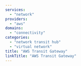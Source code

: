 ```yaml
---
services:
  - "network"
providers:
  - "aws"
domains:
  - "connectivity"
categories: 
  - "network transit hub"
  - "virtual network" 
title: "AWS Transit Gateway"
linkTitle: "AWS Transit Gateway"
---
```


